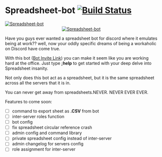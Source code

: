 # Spreadsheet-bot [![Build Status](https://travis-ci.com/Triscuit-circuit/spreadsheet-bot.svg?token=SfpfaTZk1PvqvrRX4uGo&branch=master)](https://travis-ci.com/Triscuit-circuit/spreadsheet-bot)<a href="https://top.gg/bot/684150439721304095" >
  <img src="https://top.gg/api/widget/status/684150439721304095.svg" alt="Spreadsheet-bot" />
</a>

<center><a href="https://top.gg/bot/684150439721304095" >
  <img src="https://top.gg/api/widget/684150439721304095.svg" alt="Spreadsheet-bot" />
</a></center>


Have you guys ever wanted a spreadsheet bot for discord where it emulates being at work?? well, now your oddly specific dreams of being a workaholic on Discord have come true.

With this bot ([Bot Invite Link](https://discordapp.com/api/oauth2/authorize?client_id=684150439721304095&permissions=0&scope=bot)) you can make it seem like you are working hard at the office. Just type **;help** to get started with your deep delve into Spreadsheet insanity.

Not only does this bot act as a spreadsheet, but it is the same spreadsheet across all the servers that it is in.

You can never get away from spreadsheets.NEVER. NEVER EVER EVER.

Features to come soon:
- [ ] command to export sheet as **.CSV** from bot
- [ ] inter-server roles function
- [ ] bot config
- [ ] fix spreadsheet circular reference crash
- [ ] admin config and command library
- [ ] private spreadsheet config instead of inter-server
- [ ] admin changelog for servers config
- [ ] role assignment for inter-server
